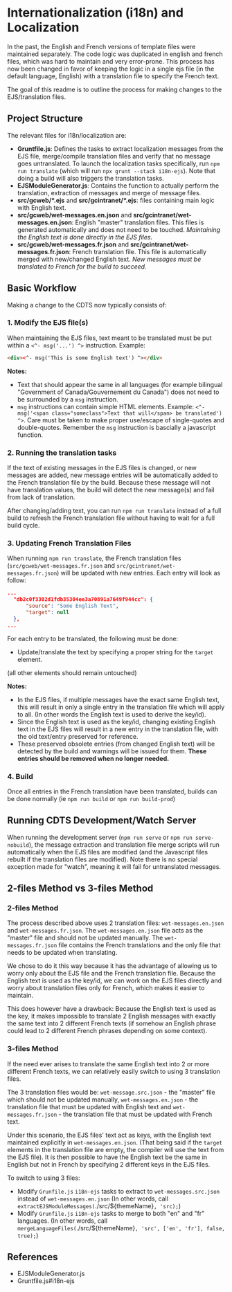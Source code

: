 # Internationalization (i18n) and Localization

In the past, the English and French versions of template files were maintained separately. The code logic was duplicated in english and french files, which was hard to maintain and very error-prone. This process has now been changed in favor of keeping the logic in a single ejs file (in the default language, English) with a translation file to specify the French text.

The goal of this readme is to outline the process for making changes to the EJS/translation files.

## Project Structure

The relevant files for i18n/localization are:
- **Gruntfile.js**: Defines the tasks to extract localization messages from the EJS file, merge/compile translation files and verify that no message goes untranslated.  To launch the localization tasks specifically, run `npm run translate` (which will run `npx grunt --stack i18n-ejs`). Note that doing a build will also triggers the translation tasks.
- **EJSModuleGenerator.js**: Contains the function to actually perform the translation, extraction of messages and merge of message files.
- **src/gcweb/*.ejs** and **src/gcintranet/*.ejs**: files containing main logic with English text.
- **src/gcweb/wet-messages.en.json** and **src/gcintranet/wet-messages.en.json**: English "master" translation files. This files is generated automatically and does not need to be touched.  _Maintaining the English text is done directly in the EJS files._
- **src/gcweb/wet-messages.fr.json** and **src/gcintranet/wet-messages.fr.json**: French translation file. This file is automatically merged with new/changed English text.  _New messages must be translated to French for the build to succeed._

## Basic Workflow 

Making a change to the CDTS now typically consists of:

### 1. Modify the EJS file(s)

When maintaining the EJS files, text meant to be translated must be put within a `<^- msg('...') ^>` instruction. Example:

```html
<div><^- msg('This is some English text') ^></div>
```

**Notes:**
- Text that should appear the same in all languages (for example bilingual "Government of Canada/Gouvernement du Canada") does not need to be surrounded by a `msg` instruction.
- `msg` instructions can contain simple HTML elements. Example: `<^- msg('<span class="someclass">Text that will</span> be translated') ^>`. Care must be taken to make proper use/escape of single-quotes and double-quotes. Remember the `msg` instruction is bascially a javascript function.


### 2. Running the translation tasks

If the text of existing messages in the EJS files is changed, or new messages are added, new message entries will be automatically added to the French translation file by the build.  Because these message will not have translation values, the build will detect the new message(s) and fail from lack of translation.

After changing/adding text, you can run `npm run translate` instead of a full build to refresh the French translation file without having to wait for a full build cycle.

### 3. Updating French Translation Files

When running `npm run translate`, the French translation files (`src/gcweb/wet-messages.fr.json` and `src/gcintranet/wet-messages.fr.json`) will be updated with new entries. Each entry will look as follow:

```json
...
  "db2c0f3302d1fdb35304ee3a70891a7649f944cc": {
      "source": "Some English Text",
      "target": null
  },
...
```

For each entry to be translated, the following must be done:
- Update/translate the text by specifying a proper string for the `target` element.

(all other elements should remain untouched)

**Notes:**
- In the EJS files, if multiple messages have the exact same English text, this will result in only a single entry in the translation file which will apply to all. (In other words the English text is used to derive the key/id).
- Since the English text is used as the key/id, changing existing English text in the EJS files will result in a new entry in the translation file, with the old text/entry preserved for reference.
- These preserved obsolete entries (from changed English text) will be detected by the build and warnings will be issued for them.  **These entries should be removed when no longer needed.**

### 4. Build

Once all entries in the French translation have been translated, builds can be done normally (ie `npm run build` or `npm run build-prod`)

## Running CDTS Development/Watch Server

When running the development server (`npm run serve` or `npm run serve-nobuild`), the message extraction and translation file merge scripts will run automatically when the EJS files are modified (and the Javascript files rebuilt if the translation files are modified).  Note there is no special exception made for "watch", meaning it will fail for untranslated messages.

## 2-files Method vs 3-files Method

### 2-files Method

The process described above uses 2 translation files: `wet-messages.en.json` and `wet-messages.fr.json`.  The `wet-messages.en.json` file acts as the "master" file and should not be updated manually.  The `wet-messages.fr.json` file contains the French translations and the only file that needs to be updated when translating.

We chose to do it this way because it has the advantage of allowing us to worry only about the EJS file and the French translation file.  Because the English text is used as the key/id, we can work on the EJS files directly and worry about translation files only for French, which makes it easier to maintain.

This does however have a drawback: Because the English text is used as the key, it makes impossible to translate 2 English messages with exactly the same text into 2 different French texts (if somehow an English phrase could lead to 2 different French phrases depending on some context).

### 3-files Method

If the need ever arises to translate the same English text into 2 or more different French texts, we can relatively easily switch to using 3 translation files.

The 3 translation files would be: `wet-message.src.json` - the "master" file which should not be updated manually, `wet-messages.en.json` - the translation file that must be updated with English text and `wet-messages.fr.json` - the translation file that must be updated with French text.

Under this scenario, the EJS files' text act as keys, with the English text maintained explicitly in `wet-messages.en.json`. (That being said if the `target` elements in the translation file are empty, the compiler will use the text from the EJS file).  It is then possible to have the English text be the same in English but not in French by specifying 2 different keys in the EJS files.

To switch to using 3 files:
- Modify `Grunfile.js` `i18n-ejs` tasks to extract to `wet-messages.src.json` instead of `wet-messages.en.json`  (In other words, call `extractEJSModuleMessages(`./src/${themeName}`, 'src);`)
- Modify `Grunfile.js` `i18n-ejs` tasks to merge to both "en" and "fr" languages. (In other words, call `mergeLanguageFiles(`./src/${themeName}`, 'src', ['en', 'fr'], false, true);`)

## References

- EJSModuleGenerator.js
- Gruntfile.js#i18n-ejs
